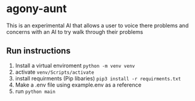 # agony-aunt
This is an experimental AI that allows a user to voice there problems and concerns with an AI to try walk through their problems


## Run instructions

1. Install a virtual enviroment
``` python -m venv venv ```
2. activate ```venv/Scripts/activate```
3. install requirments (Pip libaries) ```pip3 install -r requirments.txt```
4. Make a .env file using example.env as a reference
5. run ```python main```